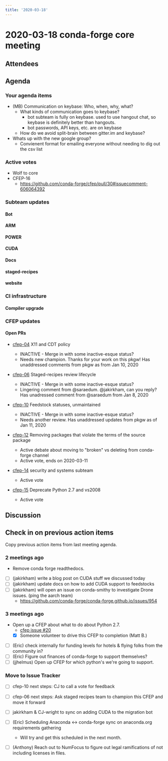 ```yaml
---
title: '2020-03-18'
---
```

# 2020-03-18 conda-forge core meeting 


## Attendees

## Agenda

### Your agenda items

* (MB) Communication on keybase: Who, when, why, what?
    * What kinds of communication goes to keybase?
        * bot subteam is fully on keybase. used to use hangout chat, so keybase is definitely better than hangouts.
        * bot passwords, API keys, etc. are on keybase
    * How do we avoid split-brain between gitter.im and keybase?
* Whats up with the new google group?
    * Convienent format for emailing everyone without needing to dig out the csv list 

### Active votes

* Wolf to core
* CFEP-16
    * https://github.com/conda-forge/cfep/pull/30#issuecomment-606064392

### Subteam updates

#### Bot

#### ARM

#### POWER

#### CUDA

#### Docs

#### staged-recipes

#### website

### CI infrastructure

#### Compiler upgrade

### CFEP updates

#### Open PRs

* [cfep-04](https://github.com/conda-forge/conda-forge-enhancement-proposals/pull/7) X11 and CDT policy
    * INACTIVE - Merge in with some inactive-esque status?
    * Needs new champion. Thanks for your work on this pkgw! Has unaddressed comments from pkgw as from Jan 10, 2020

* [cfep-06](https://github.com/conda-forge/conda-forge-enhancement-proposals/pull/9) Staged-recipes review lifecycle
    * INACTIVE - Merge in with some inactive-esque status?
    * Lingering comment from @saraedum. @jakirkham, can you reply? Has unadressed comment from @saraedum from Jan 8, 2020

* [cfep-10](https://github.com/conda-forge/conda-forge-enhancement-proposals/pull/15) Feedstock statuses, unmaintained
    * INACTIVE - Merge in with some inactive-esque status?
    * Needs another review. Has unaddressed updates from pkgw as of Jan 11, 2020

* [cfep-12](https://github.com/conda-forge/cfep/pull/23) Removing packages that violate the terms of the source package
    * Active debate about moving to "broken" vs deleting from conda-forge channel
    * Active vote, ends on 2020-03-11

* [cfep-14](https://github.com/conda-forge/cfep/pull/25) security and systems subteam
    * Active vote

* [cfep-15](https://github.com/conda-forge/cfep/pull/26) Deprecate Python 2.7 and vs2008
    * Active vote


## Discussion


## Check in on previous action items
Copy previous action items from last meeting agenda.

### 2 meetings ago
* Remove conda forge readthedocs.
* [ ] (jakirkham) write a blog post on CUDA stuff we discussed today
* [ ] (jakirkham) update docs on how to add CUDA support to feedstocks
* [ ] (jakirkham) will open an issue on conda-smithy to investigate Drone issues. (ping the aarch team)
    * https://github.com/conda-forge/conda-forge.github.io/issues/954

### 3 meetings ago
* Open up a CFEP about what to do about Python 2.7.
    * [cfep issue #20](https://github.com/conda-forge/cfep/issues/20)
    * [x] Someone volunteer to drive this CFEP to completion (Matt B.)
* [ ] (Eric) check internally for funding levels for hotels & flying folks from the community in?
* [ ] (Eric) Figure out finances of conda-forge to support themselves?
* [ ] (jjhelmus) Open up CFEP for which python's we're going to support.

### Move to Issue Tracker

* [ ] cfep-10 next steps: CJ to call a vote for feedback
* [ ] cfep-06 next steps: Ask staged recipes team to champion this CFEP and move it forward
* [ ] jakirkham & CJ-wright to sync on adding CUDA to the migration bot
* [ ] (Eric) Scheduling Anaconda <-> conda-forge sync on anaconda.org requirements gathering
    * Will try and get this scheduled in the next month.
* [ ] (Anthony) Reach out to NumFocus to figure out legal ramifications of not including licenses in files.

